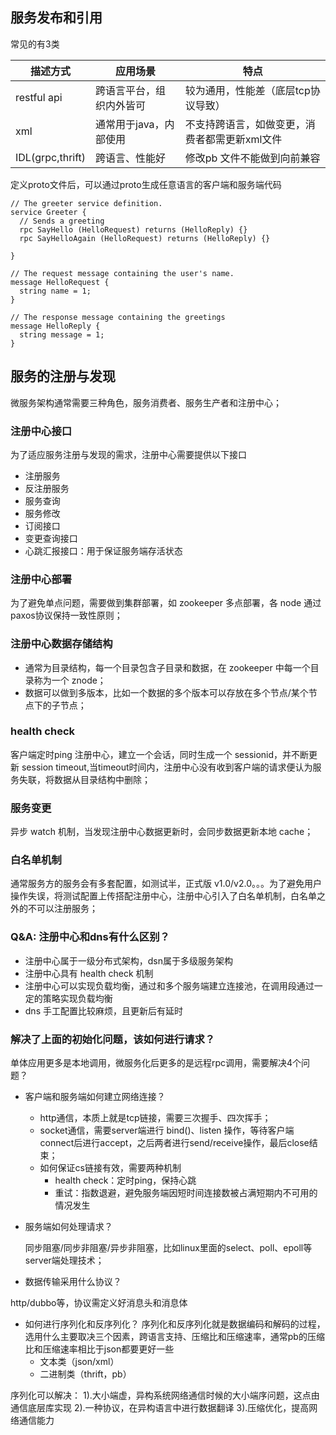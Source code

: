 ## 服务发布和引用
常见的有3类

| 描述方式 | 应用场景| 特点|
|------|------------|-----|
|restful api|跨语言平台，组织内外皆可|较为通用，性能差（底层tcp协议导致）|
|xml|通常用于java，内部使用|不支持跨语言，如做变更，消费者都需更新xml文件|
|IDL(grpc,thrift)|跨语言、性能好|修改pb 文件不能做到向前兼容|

 
 定义proto文件后，可以通过proto生成任意语言的客户端和服务端代码
 ```
 // The greeter service definition.
 service Greeter {
   // Sends a greeting
   rpc SayHello (HelloRequest) returns (HelloReply) {}
   rpc SayHelloAgain (HelloRequest) returns (HelloReply) {}
 
 }
 
 // The request message containing the user's name.
 message HelloRequest {
   string name = 1;
 }
 
 // The response message containing the greetings
 message HelloReply {
   string message = 1;
 }  

 ``` 
 

 
 ## 服务的注册与发现
 
 微服务架构通常需要三种角色，服务消费者、服务生产者和注册中心；
 
 ### 注册中心接口
 为了适应服务注册与发现的需求，注册中心需要提供以下接口
   * 注册服务
   * 反注册服务
   * 服务查询
   * 服务修改
   * 订阅接口
   * 变更查询接口
   * 心跳汇报接口：用于保证服务端存活状态
   
 ### 注册中心部署
 为了避免单点问题，需要做到集群部署，如 zookeeper 多点部署，各 node 通过paxos协议保持一致性原则；
 
 ### 注册中心数据存储结构
 
   * 通常为目录结构，每一个目录包含子目录和数据，在 zookeeper 中每一个目录称为一个 znode；
   * 数据可以做到多版本，比如一个数据的多个版本可以存放在多个节点/某个节点下的子节点；

### health check

客户端定时ping 注册中心，建立一个会话，同时生成一个 sessionid，并不断更新 session timeout,当timeout时间内，注册中心没有收到客户端的请求便认为服务失联，将数据从目录结构中删除；


### 服务变更
异步 watch 机制，当发现注册中心数据更新时，会同步数据更新本地 cache；

### 白名单机制

通常服务方的服务会有多套配置，如测试半，正式版 v1.0/v2.0。。。为了避免用户操作失误，将测试配置上传搭配注册中心，注册中心引入了白名单机制，白名单之外的不可以注册服务；
    
    
### Q&A: 注册中心和dns有什么区别？
  * 注册中心属于一级分布式架构，dsn属于多级服务架构
  * 注册中心具有 health check 机制
  * 注册中心可以实现负载均衡，通过和多个服务端建立连接池，在调用段通过一定的策略实现负载均衡
  * dns 手工配置比较麻烦，且更新后有延时
  
### 解决了上面的初始化问题，该如何进行请求？

单体应用更多是本地调用，微服务化后更多的是远程rpc调用，需要解决4个问题？
  * 客户端和服务端如何建立网络连接？ 
  
    * http通信，本质上就是tcp链接，需要三次握手、四次挥手；
    * socket通信，需要server端进行 bind()、listen 操作，等待客户端connect后进行accept，之后两者进行send/receive操作，最后close结束；
    * 如何保证cs链接有效，需要两种机制
      * health check：定时ping，保持心跳
      * 重试：指数退避，避免服务端因短时间连接数被占满短期内不可用的情况发生
    
    
  * 服务端如何处理请求？
  
    同步阻塞/同步非阻塞/异步非阻塞，比如linux里面的select、poll、epoll等server端处理技术；
    
    
  * 数据传输采用什么协议？
  
  http/dubbo等，协议需定义好消息头和消息体
  
  * 如何进行序列化和反序列化？
    序列化和反序列化就是数据编码和解码的过程，
    选用什么主要取决三个因素，跨语言支持、压缩比和压缩速率，通常pb的压缩比和压缩速率相比于json都要更好一些
    * 文本类（json/xml）
    * 二进制类（thrift，pb）
    
  序列化可以解决：
  1).大小端虚，异构系统网络通信时候的大小端序问题，这点由通信底层库实现
  2).一种协议，在异构语言中进行数据翻译
  3).压缩优化，提高网络通信能力